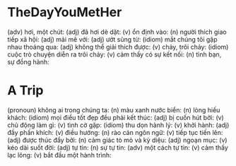 # TheDayYouMetHer 
(adv) hơi, một chút: 
(adj) đã hơi dè dặt: 
(v) ổn định vào: 
(n) người thích giao tiếp xã hội: 
(adj) mải mê với: 
(adj) ướt sũng từ: 
(idiom) mắt chúng tôi gặp nhau thoáng qua: 
(adj) không thể giải thích được: 
(v) chảy, trôi chảy: 
(idiom) cuộc trò chuyện diễn ra trôi chảy: 
(v) cảm thấy có sự kết nối: 
(n) tình bạn, sự đồng hành:

# A Trip 
(pronoun) không ai trong chúng ta: 
(n) màu xanh nước biển: 
(n) lòng hiếu khách: 
(idiom) mọi điều tốt đẹp đều phải kết thúc: 
(adj) bị cuốn hút bởi: 
(v) chủ động làm gì: 
(v) tình cờ gặp: 
(idiom) thu dọn hành lý: 
(v) khởi hành: 
(adj) đầy phấn khích: 
(v) điều hướng: 
(n) rào cản ngôn ngữ: 
(v) tiếp tục tiến lên: 
(adj) được thúc đẩy bởi: 
(n) cảm giác tò mò và kỳ diệu: 
(adj) ngoạn mục: 
(v) kéo dài suốt đời: 
(adj) tự tin: 
(n) sự tự tin: 
(adv) một cách tự tin: 
(v) cảm thấy lạc lõng: 
(v) bắt đầu một hành trình: 